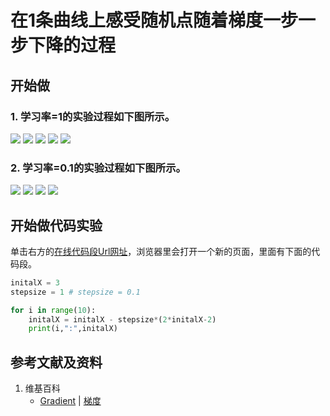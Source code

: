 # 在1条曲线上感受随机点随着梯度一步一步下降的过程

## 开始做

### 1. 学习率=1的实验过程如下图所示。

![](/images/微分/梯度和梯度下降的方法/在1条曲线上感受随机点随着梯度一步一步下降的过程/1a1.jpg)
![](/images/微分/梯度和梯度下降的方法/在1条曲线上感受随机点随着梯度一步一步下降的过程/1a2.jpg)
![](/images/微分/梯度和梯度下降的方法/在1条曲线上感受随机点随着梯度一步一步下降的过程/1a3.jpg)
![](/images/微分/梯度和梯度下降的方法/在1条曲线上感受随机点随着梯度一步一步下降的过程/1a4.jpg)
![](/images/微分/梯度和梯度下降的方法/在1条曲线上感受随机点随着梯度一步一步下降的过程/1a5.jpg)

### 2. 学习率=0.1的实验过程如下图所示。
![](/images/微分/梯度和梯度下降的方法/在1条曲线上感受随机点随着梯度一步一步下降的过程/2a1.jpg)
![](/images/微分/梯度和梯度下降的方法/在1条曲线上感受随机点随着梯度一步一步下降的过程/2a2.jpg)
![](/images/微分/梯度和梯度下降的方法/在1条曲线上感受随机点随着梯度一步一步下降的过程/2a3.jpg)
![](/images/微分/梯度和梯度下降的方法/在1条曲线上感受随机点随着梯度一步一步下降的过程/2a4.jpg)

## 开始做代码实验

单击右方的[在线代码段Url网址](hhttps://pythontutor.com/visualize.html#code=initalX%20%3D%203%0Astepsize%20%3D%201%20%23%20stepsize%20%3D%200.1%0A%0Afor%20i%20in%20range%2810%29%3A%0A%20%20%20%20initalX%20%3D%20initalX%20-%20stepsize*%282*initalX-2%29%0A%20%20%20%20print%28i,%22%3A%22,initalX%29&cumulative=false&curInstr=0&heapPrimitives=nevernest&mode=display&origin=opt-frontend.js&py=3&rawInputLstJSON=%5B%5D&textReferences=false)，浏览器里会打开一个新的页面，里面有下面的代码段。

```python
initalX = 3
stepsize = 1 # stepsize = 0.1

for i in range(10):
    initalX = initalX - stepsize*(2*initalX-2)
    print(i,":",initalX)
```

## 参考文献及资料

1. 维基百科
	- [Gradient](https://en.wikipedia.org/wiki/Gradient) | [梯度](https://zh.wikipedia.org/wiki/梯度)  



